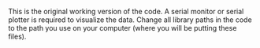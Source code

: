 This is the original working version of the code. A serial monitor or serial plotter is required to visualize the data. Change all library paths in the code to the path you use on your computer (where you will be putting these files).
